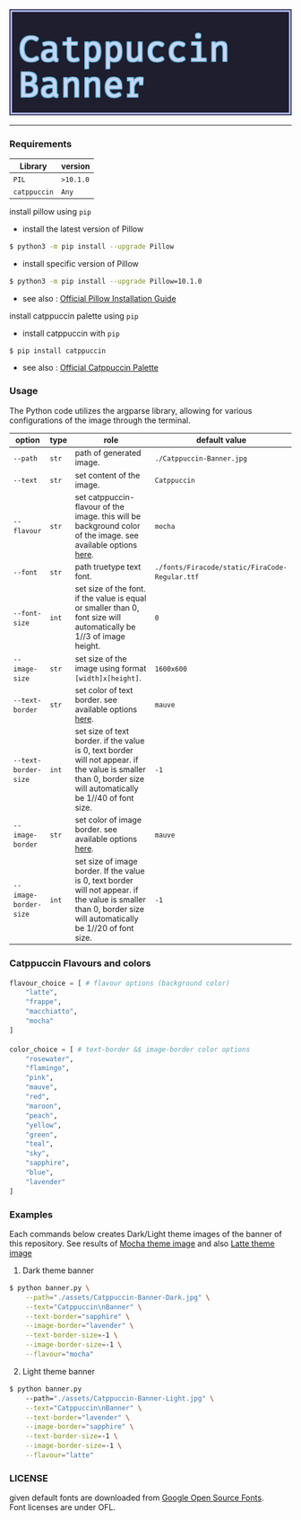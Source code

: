 <picture>
  <source media="(prefers-color-scheme: dark)" srcset="./assets/Catppuccin-Banner-Dark.jpg">
  <source media="(prefers-color-scheme: light)" srcset="./assets/Catppuccin-Banner-Light.jpg">
  <img alt="Catppuccin-Banner" src="./assets/Catppuccin-Banner-Dark.jpg">
</picture>

----------------------------------------------------

### Requirements
|  Library   | version |
|------------|---------|
|   `PIL`    |`>10.1.0`|
|`catppuccin`|  `Any`  |

install pillow using `pip`

* install the latest version of Pillow

```bash
$ python3 -m pip install --upgrade Pillow
```

* install specific version of Pillow

```bash
$ python3 -m pip install --upgrade Pillow=10.1.0
```

* see also : [Official Pillow Installation Guide](https://pillow.readthedocs.io/en/latest/installation.html#python-support)

install catppuccin palette using `pip`

* install catppuccin with `pip`

```bash
$ pip install catppuccin
```

* see also : [Official Catppuccin Palette](https://github.com/catppuccin/python/tree/main?tab=readme-ov-file)

### Usage
The Python code utilizes the argparse library, allowing for various configurations of the image through the terminal. 


| option | type | role | default value |
| ---- | ---- | ---- | ---- |
| `--path` | `str` | path of generated image. | `./Catppuccin-Banner.jpg` |
| `--text` | `str` | set content of the image. | `Catppuccin` |
| `--flavour` | `str` | set catppuccin-flavour of the image. this will be background color of the image.  see available options [here](#catppuccin-flavours-and-colors).  | `mocha` |
| `--font` | `str` | path truetype text font. | `./fonts/Firacode/static/FiraCode-Regular.ttf` |
| `--font-size` | `int` | set size of the font. if the value is equal or smaller than 0, font size will automatically be 1//3 of image height. | `0` |
| `--image-size` | `str` | set size of the image using format `[width]x[height]`. | `1600x600` |
| `--text-border` | `str` | set color of text border. see available options [here](#catppuccin-flavours-and-colors). | `mauve` |
| `--text-border-size` | `int` | set size of text border. if the value is 0, text border will not appear. if the value is smaller than 0, border size will automatically be 1//40 of font size. | `-1` |
| `--image-border` | `str` | set color of image border. see available options [here](#catppuccin-flavours-and-colors). | `mauve` |
| `--image-border-size` | `int` | set size of image border. If the value is 0, text border will not appear. if the value is smaller than 0, border size will automatically be 1//20 of font size. | `-1` |

### Catppuccin Flavours and colors
```python
flavour_choice = [ # flavour options (background color)
    "latte",
    "frappe",
    "macchiatto",
    "mocha"
]

color_choice = [ # text-border &$ image-border color options
    "rosewater",
    "flamingo",
    "pink",
    "mauve",
    "red",
    "maroon",
    "peach",
    "yellow",
    "green",
    "teal",
    "sky",
    "sapphire",
    "blue",
    "lavender"
]
```

### Examples

Each commands below creates Dark/Light theme images of the banner of this repository. See results of [Mocha theme image](./assets/Catppuccin-Banner-Dark.jpg) and also [Latte theme image](./assets/Catppuccin-Banner-Light.jpg)

1. Dark theme banner

```bash
$ python banner.py \
    --path="./assets/Catppuccin-Banner-Dark.jpg" \
    --text="Catppuccin\nBanner" \
    --text-border="sapphire" \
    --image-border="lavender" \
    --text-border-size=-1 \
    --image-border-size=-1 \
    --flavour="mocha"
```

2. Light theme banner

```bash
$ python banner.py
    --path="./assets/Catppuccin-Banner-Light.jpg" \
    --text="Catppuccin\nBanner" \
    --text-border="lavender" \
    --image-border="sapphire" \
    --text-border-size=-1 \
    --image-border-size=-1 \
    --flavour="latte"
```

### LICENSE
given default fonts are downloaded from [Google Open Source Fonts](https://fonts.google.com/).   
Font licenses are under OFL.